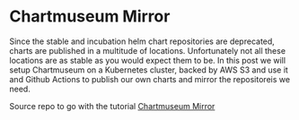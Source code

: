 # Chartmuseum Mirror

Since the stable and incubation helm chart repositories are deprecated, charts are published in a multitude of locations. Unfortunately not all these locations are as stable as you would expect them to be. In this post we will setup Chartmuseum on a Kubernetes cluster, backed by AWS S3 and use it and Github Actions to publish our own charts and mirror the repositoreis we need.

Source repo to go with the tutorial [Chartmuseum Mirror](https://vanderveer.be/2021/chartmuseum-mirror/)
